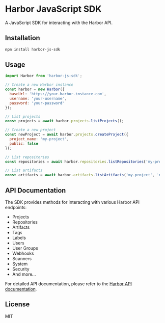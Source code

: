 # Harbor JavaScript SDK

A JavaScript SDK for interacting with the Harbor API.

## Installation

```bash
npm install harbor-js-sdk
```

## Usage

```javascript
import Harbor from 'harbor-js-sdk';

// Create a new Harbor instance
const harbor = new Harbor({
  baseUrl: 'https://your-harbor-instance.com',
  username: 'your-username',
  password: 'your-password'
});

// List projects
const projects = await harbor.projects.listProjects();

// Create a new project
const newProject = await harbor.projects.createProject({
  project_name: 'my-project',
  public: false
});

// List repositories
const repositories = await harbor.repositories.listRepositories('my-project');

// List artifacts
const artifacts = await harbor.artifacts.listArtifacts('my-project', 'my-repository');
```

## API Documentation

The SDK provides methods for interacting with various Harbor API endpoints:

- Projects
- Repositories
- Artifacts
- Tags
- Labels
- Users
- User Groups
- Webhooks
- Scanners
- System
- Security
- And more...

For detailed API documentation, please refer to the [Harbor API documentation](https://goharbor.io/docs/latest/api/).

## License

MIT 